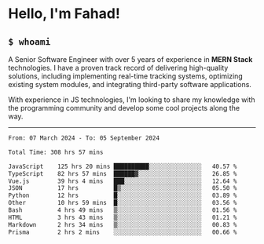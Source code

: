 <h1>Hello, I'm Fahad!</h1>

<h2><code>$ whoami</code></h2>

A Senior Software Engineer with over 5 years of experience in **MERN Stack** technologies. I have a proven track record of delivering high-quality solutions, including implementing real-time tracking systems, optimizing existing system modules, and integrating third-party software applications.

With experience in JS technologies, I'm looking to share my knowledge with the programming community and develop some cool projects along the way.

---

<!--START_SECTION:waka-->

```txt
From: 07 March 2024 - To: 05 September 2024

Total Time: 308 hrs 57 mins

JavaScript    125 hrs 20 mins ██████████░░░░░░░░░░░░░░░   40.57 %
TypeScript    82 hrs 57 mins  ██████▓░░░░░░░░░░░░░░░░░░   26.85 %
Vue.js        39 hrs 4 mins   ███░░░░░░░░░░░░░░░░░░░░░░   12.64 %
JSON          17 hrs          █▒░░░░░░░░░░░░░░░░░░░░░░░   05.50 %
Python        12 hrs          █░░░░░░░░░░░░░░░░░░░░░░░░   03.89 %
Other         10 hrs 59 mins  █░░░░░░░░░░░░░░░░░░░░░░░░   03.56 %
Bash          4 hrs 49 mins   ▒░░░░░░░░░░░░░░░░░░░░░░░░   01.56 %
HTML          3 hrs 43 mins   ▒░░░░░░░░░░░░░░░░░░░░░░░░   01.21 %
Markdown      2 hrs 34 mins   ▒░░░░░░░░░░░░░░░░░░░░░░░░   00.83 %
Prisma        2 hrs 2 mins    ░░░░░░░░░░░░░░░░░░░░░░░░░   00.66 %
```

<!--END_SECTION:waka-->

<!--
**heyFahad/heyFahad** is a ✨ _special_ ✨ repository because its `README.md` (this file) appears on your GitHub profile.

Here are some ideas to get you started:

- 🔭 I’m currently working on ...
- 🌱 I’m currently learning ...
- 👯 I’m looking to collaborate on ...
- 🤔 I’m looking for help with ...
- 💬 Ask me about ...
- 📫 How to reach me: ...
- 😄 Pronouns: ...
- ⚡ Fun fact: ...
-->
